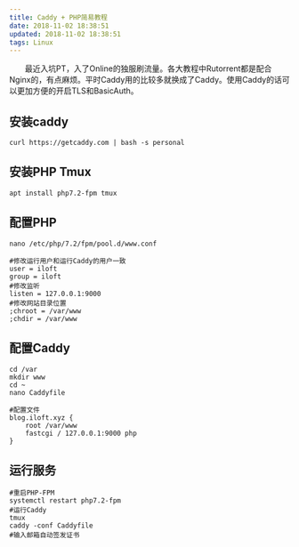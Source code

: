 ```yaml
---
title: Caddy + PHP简易教程
date: 2018-11-02 18:38:51
updated: 2018-11-02 18:38:51
tags: Linux
---
```


　　最近入坑PT，入了Online的独服刷流量。各大教程中Rutorrent都是配合Nginx的，有点麻烦。平时Caddy用的比较多就换成了Caddy。使用Caddy的话可以更加方便的开启TLS和BasicAuth。
<!-- more --> 

安装caddy
---
```
curl https://getcaddy.com | bash -s personal
```

安装PHP Tmux
---
```
apt install php7.2-fpm tmux
```

配置PHP
---
```
nano /etc/php/7.2/fpm/pool.d/www.conf
```
```
#修改运行用户和运行Caddy的用户一致
user = iloft
group = iloft
#修改监听
listen = 127.0.0.1:9000
#修改网站目录位置
;chroot = /var/www
;chdir = /var/www
```

配置Caddy
---
```
cd /var
mkdir www
cd ~
nano Caddyfile
```
```
#配置文件
blog.iloft.xyz {
    root /var/www
    fastcgi / 127.0.0.1:9000 php
}
```

运行服务
---
```
#重启PHP-FPM
systemctl restart php7.2-fpm
#运行Caddy
tmux
caddy -conf Caddyfile
#输入邮箱自动签发证书
```
